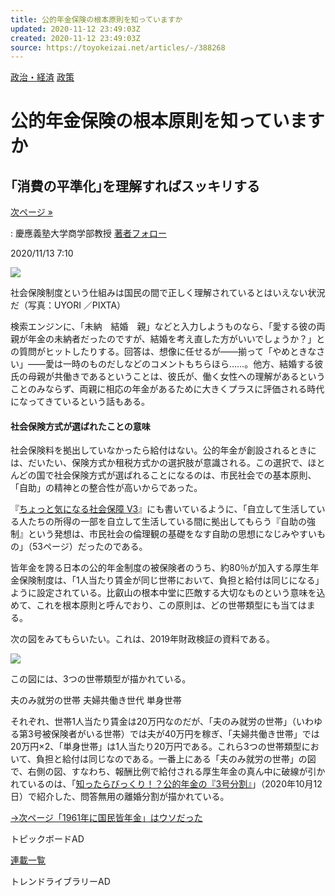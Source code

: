 ```yaml
---
title: 公的年金保険の根本原則を知っていますか
updated: 2020-11-12 23:49:03Z
created: 2020-11-12 23:49:03Z
source: https://toyokeizai.net/articles/-/388268
---
```


[政治・経済](https://toyokeizai.net/list/genre/economy-and-politics)
[政策](https://toyokeizai.net/category/Policy)

# 公的年金保険の根本原則を知っていますか

## ｢消費の平準化｣を理解すればスッキリする

 [次ページ »](https://toyokeizai.net/articles/-/388268?page=2)

  : 慶應義塾大学商学部教授    [著者フォロー](https://id.toyokeizai.net/fm/?author_id=3134&author_name=%E6%A8%A9%E4%B8%88+%E5%96%84%E4%B8%80&referer=%2Farticles%2F-%2F388268)

2020/11/13 7:10

![](https://tk.ismcdn.jp/mwimgs/9/0/1140/img_9066db0a64dace3d65f4e4735d55755b587642.jpg)

社会保険制度という仕組みは国民の間で正しく理解されているとはいえない状況だ（写真：UYORI ／PIXTA）

検索エンジンに、「未納 結婚 親」などと入力しようものなら、「愛する彼の両親が年金の未納者だったのですが、結婚を考え直した方がいいでしょうか？」との質問がヒットしたりする。回答は、想像に任せるが――揃って「やめときなさい」――愛は一時のものだしなどのコメントもちらほら……。他方、結婚する彼氏の母親が共働きであるということは、彼氏が、働く女性への理解があるということのみならず、両親に相応の年金があるために大きくプラスに評価される時代になってきているという話もある。

#### 社会保険方式が選ばれたことの意味

社会保険料を拠出していなかったら給付はない。公的年金が創設されるときには、だいたい、保険方式か租税方式かの選択肢が意識される。この選択で、ほとんどの国で社会保険方式が選ばれることになるのは、市民社会での基本原則、「自助」の精神との整合性が高いからであった。

『[ちょっと気になる社会保障 V3](https://www.keisoshobo.co.jp/book/b497397.html)』にも書いているように、「自立して生活している人たちの所得の一部を自立して生活している間に拠出してもらう『自助の強制』という発想は、市民社会の倫理観の基礎をなす自助の思想になじみやすいもの」（53ページ）だったのである。

皆年金を誇る日本の公的年金制度の被保険者のうち、約80％が加入する厚生年金保険制度は、「1人当たり賃金が同じ世帯において、負担と給付は同じになる」ように設定されている。比叡山の根本中堂に匹敵する大切なものという意味を込めて、これを根本原則と呼んでおり、この原則は、どの世帯類型にも当てはまる。

次の図をみてもらいたい。これは、2019年財政検証の資料である。

![](https://tk.ismcdn.jp/mwimgs/b/d/1100/img_bd3285f124b67f6d78b9d41508de9af8524880.jpg)

この図には、3つの世帯類型が描かれている。

夫のみ就労の世帯
夫婦共働き世代
単身世帯

それぞれ、世帯1人当たり賃金は20万円なのだが、「夫のみ就労の世帯」（いわゆる第3号被保険者がいる世帯）では夫が40万円を稼ぎ、「夫婦共働き世帯」では20万円×2、「単身世帯」は1人当たり20万円である。これら3つの世帯類型において、負担と給付は同じなのである。一番上にある「夫のみ就労の世帯」の図で、右側の図、すなわち、報酬比例で給付される厚生年金の真ん中に破線が引かれているのは、「[知ったらびっくり！？公的年金の『3号分割』](https://toyokeizai.net/articles/-/380423)」（2020年10月12日）で紹介した、問答無用の離婚分割が描かれている。

[→次ページ「1961年に国民皆年金」はウソだった](https://toyokeizai.net/articles/-/388268?page=2)

トピックボードAD

[連載一覧](https://toyokeizai.net/list/columns)

トレンドライブラリーAD